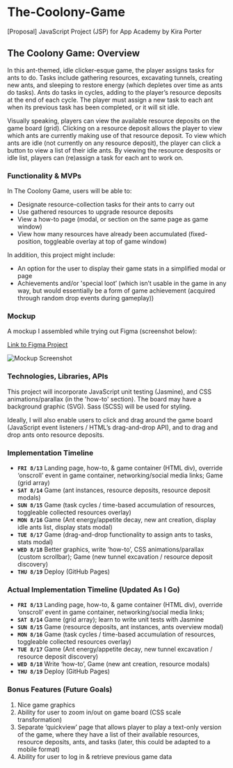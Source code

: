 # The-Coolony-Game
[Proposal] JavaScript Project (JSP) for App Academy by Kira Porter

## The Coolony Game: Overview
In this ant-themed, idle clicker-esque game, the player assigns tasks for ants to do. Tasks include gathering resources, excavating tunnels, creating new ants, and sleeping to restore energy (which depletes over time as ants do tasks).
Ants do tasks in cycles, adding to the player’s resource deposits at the end of each cycle. The player must assign a new task to each ant when its previous task has been completed, or it will sit idle. 

Visually speaking, players can view the available resource deposits on the game board (grid). Clicking on a resource deposit allows the player to view which ants are currently making use of that resource deposit. To view which ants are idle (not currently on any resource deposit), the player can click a button to view a list of their idle ants. By viewing the resource desposits or idle list, players can (re)assign a task for each ant to work on.

### Functionality & MVPs
In The Coolony Game, users will be able to:
- Designate resource-collection tasks for their ants to carry out
- Use gathered resources to upgrade resource deposits
- View a how-to page (modal, or section on the same page as game window)
- View how many resources have already been accumulated (fixed-position, toggleable overlay at top of game window)
 
In addition, this project might include:
- An option for the user to display their game stats in a simplified modal or page
- Achievements and/or 'special loot’ (which isn’t usable in the game in any way, but would essentially be a form of game achievement (acquired through random drop events during gameplay))

### Mockup
A mockup I assembled while trying out Figma (screenshot below):

[Link to Figma Project](https://www.figma.com/file/GwP3HkK7CZiAaqMuvK4iTA/Untitled?node-id=0%3A1 "View Prototype on Figma Website")

![Mockup Screenshot](https://cdn.discordapp.com/attachments/865227670039560212/875478177819025418/Coolony_Prototype.png "Screenshot of the Figma Mockup")

### Technologies, Libraries, APIs
This project will incorporate JavaScript unit testing (Jasmine), and CSS animations/parallax (in the 'how-to' section). The board may have a background graphic (SVG). Sass (SCSS) will be used for styling.

Ideally, I will also enable users to click and drag around the game board (JavaScript event listeners / HTML’s drag-and-drop API), and to drag and drop ants onto resource deposits.

### Implementation Timeline
- **`FRI 8/13`** Landing page, how-to, & game container (HTML div), override ‘onscroll’ event in game container, networking/social media links; Game (grid array)
- **`SAT 8/14`** Game (ant instances, resource deposits, resource deposit modals)
- **`SUN 8/15`** Game (task cycles / time-based accumulation of resources, toggleable collected resources overlay)
- **`MON 8/16`** Game (Ant energy/appetite decay, new ant creation, display idle ants list, display stats modal)
- **`TUE 8/17`** Game (drag-and-drop functionality to assign ants to tasks, stats modal)
- **`WED 8/18`** Better graphics, write ‘how-to’, CSS animations/parallax (custom scrollbar); Game (new tunnel excavation / resource deposit discovery)
- **`THU 8/19`** Deploy (GitHub Pages)

### Actual Implementation Timeline (Updated As I Go)
- **`FRI 8/13`** Landing page, how-to, & game container (HTML div), override ‘onscroll’ event in game container, networking/social media links; 
- **`SAT 8/14`** Game (grid array); learn to write unit tests with Jasmine
- **`SUN 8/15`** Game (resource deposits, ant instances, ants overview modal)
- **`MON 8/16`** Game (task cycles / time-based accumulation of resources, toggleable collected resources overlay)
- **`TUE 8/17`** Game (Ant energy/appetite decay, new tunnel excavation / resource deposit discovery)
- **`WED 8/18`** Write ‘how-to’, Game (new ant creation, resource modals)
- **`THU 8/19`** Deploy (GitHub Pages)

### Bonus Features (Future Goals)
1. Nice game graphics
1. Ability for user to zoom in/out on game board (CSS scale transformation)
1. Separate ‘quickview’ page that allows player to play a text-only version of the game, where they have a list of their available resources, resource deposits, ants, and tasks (later, this could be adapted to a mobile format)
1. Ability for user to log in & retrieve previous game data
